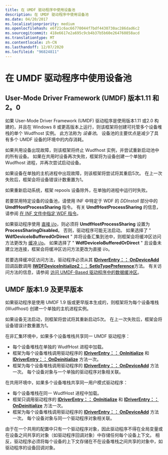```yaml
---
title: 在 UMDF 驱动程序中使用设备池
description: 在 UMDF 驱动程序中使用设备池
ms.date: 04/20/2017
ms.localizationpriority: medium
ms.openlocfilehash: e6f21c6ac66770044f7bdf4430730ac286dad6c2
ms.sourcegitcommit: 418e6617e2a695c9cb4b37b5b60e264760858acd
ms.translationtype: MT
ms.contentlocale: zh-CN
ms.lasthandoff: 12/07/2020
ms.locfileid: "96824811"
---
```

# <a name="using-device-pooling-in-umdf-drivers"></a>在 UMDF 驱动程序中使用设备池


## <a name="user-mode-driver-framework-umdf-versions-111-and-20"></a>User-Mode Driver Framework (UMDF) 版本1.11 和2。0


如果 User-Mode Driver Framework (UMDF) 驱动程序是使用版本1.11 或2.0 构建的，并且在 Windows 8 或更高版本上运行，则该框架将创建可托管多个设备堆栈的单个 Wudfhost 实例。 此方法称为 *设备池*。 设备池的主要优点是减少了具有多个 UMDF 设备的环境中的内存消耗。

如果共用设备出现故障，则该框架将终止 Wudfhost 实例，并尝试重新启动池中的所有设备。 如果在共用时设备再次失败，框架将为设备创建一个单独的 Wudfhost 进程，并再次尝试启动设备。

如果设备在单独的主机进程中出现故障，则该框架将尝试将其重启5次。 在上一次失败后，框架会将设备错误计数重置为1。

如果重新启动系统，框架 repools 设备除外，在单独的进程中运行时失败。

若要禁用特定设备的设备池，请使用 INF 中特定于 WDF 的 *DDInstall* 部分中的 **UmdfHostProcessSharing** 指令。 有关 **UmdfHostProcessSharing** 的信息，请参阅 [在 INF 文件中指定 WDF 指令](specifying-wdf-directives-in-inf-files.md)。

如果驱动程序使用 [直接 i/o](./accessing-data-buffers-in-umdf-1-x-drivers.md)，则必须将 **UmdfHostProcessSharing** 设置为 **ProcessSharingDisabled**。 否则，驱动程序可能无法启动。 如果选择了 " **WdfDeviceIoBufferedOrDirect** " 并将设备汇集到池中，则框架会将缓冲区访问方法更改为 [缓冲 i/o](./accessing-data-buffers-in-umdf-1-x-drivers.md)。 如果选择了 " **WdfDeviceIoBufferedOrDirect** " 且设备未建立池连接，框架会将缓冲区访问方法更改为直接 i/o。

若要选择缓冲区访问方法，驱动程序必须从其 [**IDriverEntry：： OnDeviceAdd**](/windows-hardware/drivers/ddi/wudfddi/nf-wudfddi-idriverentry-ondeviceadd)回调函数调用 [**IWDFDeviceInitialize2：： SetIoTypePreference**](/windows-hardware/drivers/ddi/wudfddi/nf-wudfddi-iwdfdeviceinitialize2-setiotypepreference)方法。 有关访问方法的信息，请参阅 [访问 UMDF-Based 驱动程序中的数据缓冲区](./accessing-data-buffers-in-umdf-1-x-drivers.md)。

## <a name="umdf-versions-19-and-earlier"></a>UMDF 版本1.9 及更早版本


如果驱动程序是使用 UMDF 1.9 版或更早版本生成的，则框架将为每个设备堆栈 (Wudfhost) 创建一个单独的主机进程实例。

如果设备无法启动，则框架将尝试将其重新启动5次。 在上一次失败后，框架会将设备错误计数重置为1。

在非汇集环境中，如果多个设备堆栈共享同一 UMDF 驱动程序：

-   每个设备堆栈在单独的 WudfHost 进程中加载。
-   框架为每个设备堆栈调用驱动程序的 [**IDriverEntry：： OnInitialize**](/windows-hardware/drivers/ddi/wudfddi/nf-wudfddi-idriverentry-oninitialize) 和 [**IDriverEntry：： OnDeinitialize**](/windows-hardware/drivers/ddi/wudfddi/nf-wudfddi-idriverentry-ondeinitialize) 方法一次。
-   框架为每个设备堆栈调用驱动程序的 [**IDriverEntry：： OnDeviceAdd**](/windows-hardware/drivers/ddi/wudfddi/nf-wudfddi-idriverentry-ondeviceadd) 方法一次。 每个设备对象与一个单独的驱动程序对象相关联。

在共用环境中，如果多个设备堆栈共享同一用户模式驱动程序：

-   每个设备堆栈在同一 WudfHost 进程中加载。
-   框架只调用驱动程序的 [**IDriverEntry：： OnInitialize**](/windows-hardware/drivers/ddi/wudfddi/nf-wudfddi-idriverentry-oninitialize) 和 [**IDriverEntry：： OnDeinitialize**](/windows-hardware/drivers/ddi/wudfddi/nf-wudfddi-idriverentry-ondeinitialize) 方法一次。
-   框架为每个设备堆栈调用驱动程序的 [**IDriverEntry：： OnDeviceAdd**](/windows-hardware/drivers/ddi/wudfddi/nf-wudfddi-idriverentry-ondeviceadd) 方法一次。 每个设备对象与同一个驱动程序对象相关联。

由于在一个共用的配置中只有一个驱动程序对象，因此驱动程序不得在全局变量或在设备之间共享的对象（如驱动程序回调对象）中存储任何每个设备上下文。 相反，驱动程序必须将每个设备的上下文存储在不在设备堆栈之间共享的对象中，如驱动程序的设备回调对象。

 

